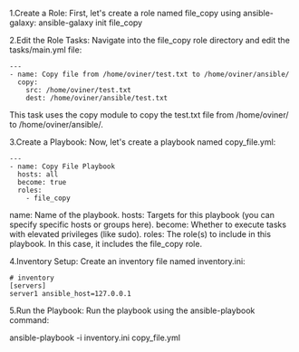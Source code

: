 1.Create a Role: First, let's create a role named file_copy using ansible-galaxy:
ansible-galaxy init file_copy

2.Edit the Role Tasks: Navigate into the file_copy role directory and edit the tasks/main.yml file:
```
---
- name: Copy file from /home/oviner/test.txt to /home/oviner/ansible/
  copy:
    src: /home/oviner/test.txt
    dest: /home/oviner/ansible/test.txt
```

This task uses the copy module to copy the test.txt file from /home/oviner/ to /home/oviner/ansible/.

3.Create a Playbook: Now, let's create a playbook named copy_file.yml:
```
---
- name: Copy File Playbook
  hosts: all
  become: true
  roles:
    - file_copy
```

name: Name of the playbook.
hosts: Targets for this playbook (you can specify specific hosts or groups here).
become: Whether to execute tasks with elevated privileges (like sudo).
roles: The role(s) to include in this playbook. In this case, it includes the file_copy role.

4.Inventory Setup: Create an inventory file named inventory.ini:

```
# inventory
[servers]
server1 ansible_host=127.0.0.1
```

5.Run the Playbook: Run the playbook using the ansible-playbook command:

ansible-playbook -i inventory.ini copy_file.yml